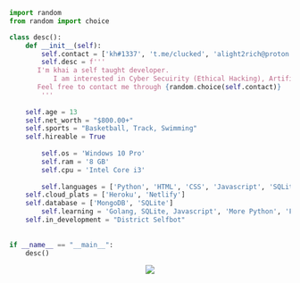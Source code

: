 ```py
import random
from random import choice

class desc():
    def __init__(self):
    	self.contact = ['kh#1337', 't.me/clucked', 'alight2rich@proton.me']
        self.desc = f'''
	   I'm khai a self taught developer.
           I am interested in Cyber Secuirity (Ethical Hacking), Artifical Intelligence & API Exploitation.
	   Feel free to contact me through {random.choice(self.contact)}
        '''
	
	self.age = 13
	self.net_worth = "$800.00+"
	self.sports = "Basketball, Track, Swimming"
	self.hireable = True
	
        self.os = 'Windows 10 Pro'
        self.ram = '8 GB'
        self.cpu = 'Intel Core i3'
	
        self.languages = ['Python', 'HTML', 'CSS', 'Javascript', 'SQLite']
	self.cloud_plats = ['Heroku', 'Netlify']
	self.database = ['MongoDB', 'SQLite']
        self.learning = 'Golang, SQLite, Javascript', 'More Python', 'Full Stack Web Development'
	self.in_development = "District Selfbot"
	
	
if __name__ == "__main__":
    desc()
```

<p align="center">
    <a href="discord://-/users/995021078428663889">
        <img src="https://lanyard-profile-readme.vercel.app/api/995021078428663889?bg=0000000&borderRadius=0&idleMessage=%20"/>
    </a>
